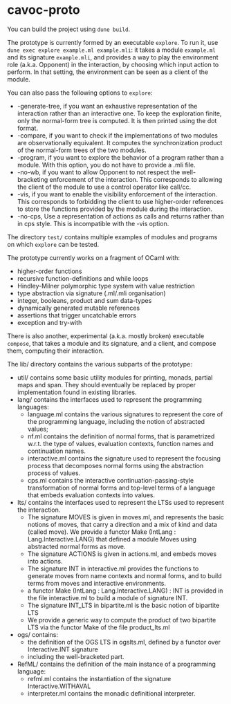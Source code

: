 # cavoc-proto

You can build the project using ``dune build``.

The prototype is currently formed by an executable ``explore``.
To run it, use ``dune exec explore example.ml example.mli``: it takes a module ``example.ml`` and its signature ``example.mli``, 
and provides a way to play the environment role (a.k.a. Opponent) in the interaction, by choosing which input action to perform.
In that setting, the environment can be seen as a client of the module.

You can also pass the following options to ``explore``:
  * -generate-tree, if you want an exhaustive representation of the interaction rather than an interactive one. 
    To keep the exploration finite, only the normal-form tree is computed. It is then printed using the dot format.
  * -compare, if you want to check if the implementations of two modules are observationally equivalent.
    It computes the synchronization product of the normal-form trees of the two modules.
  * -program, if you want to explore the behavior of a program rather than a module. With this option, you do not have to provide a .mli file.
  * -no-wb, if you want to allow Opponent to not respect the well-bracketing enforcement of the interaction.
    This corresponds to allowing the client of the module to use a control operator like call/cc.
  * -vis, if you want to enable the visibility enforcement of the interaction.
    This corresponds to forbidding the client to use higher-order references to store the functions provided by the module during the interaction.
  * -no-cps, Use a representation of actions as calls and returns rather than in cps style. 
    This is incompatible with the -vis option.

The directory ``test/`` contains multiple examples of modules and programs on which ``explore`` can be tested.

The prototype currently works on a fragment of OCaml with:
  * higher-order functions
  * recursive function-definitions and while loops
  * Hindley-Milner polymorphic type system with value restriction
  * type abstraction via signature (.ml/.mli organisation)
  * integer, booleans, product and sum data-types
  * dynamically generated mutable references
  * assertions that trigger uncatchable errors
  * exception and try-with

There is also another, experimental (a.k.a. mostly broken) executable ``compose``, that takes a module and its signature, and a client, 
and compose them, computing their interaction.

The lib/ directory contains the various subparts of the prototype:
- util/ contains some basic utility modules for printing, monads, partial maps and span. They should eventually be replaced by proper implementation found in existing libraries.
- lang/ contains the interfaces used to represent the programming languages:
  * language.ml contains the various signatures to represent the core of the programming language,
  including the notion of abstracted values;
  * nf.ml contains the definition of normal forms, that is parametrized w.r.t. the type of values, evaluation contexts, function names and continuation names.
  * interactive.ml contains the signature used to represent the focusing process that decomposes normal forms using the abstraction process of values.
  * cps.ml contains the interactive continuation-passing-style transformation of normal forms and top-level terms of a language that embeds evaluation contexts into values.
- lts/ contains the interfaces used to represent the LTSs used to represent the interaction.
  * The signature MOVES is given in moves.ml, and represents the basic notions of moves, that carry a direction and a mix of kind and data (called move). We provide a functor Make (IntLang : Lang.Interactive.LANG) that defined a module Moves using
  abstracted normal forms as move.
  * The signature ACTIONS is given in actions.ml, and embeds moves into actions.
  * The signature INT in interactive.ml provides the functions to generate moves from name contexts and normal forms,
  and to build terms from moves and interactive environments.
  * a functor Make (IntLang : Lang.Interactive.LANG) : INT  is provided in the file interactive.ml to build a module of signature INT.
  * The signature INT_LTS in bipartite.ml is the  basic notion of bipartite LTS
  * We provide a generic way to compute the product of two bipartite LTS via the functor Make of the file product_lts.ml
- ogs/ contains:
  * the definition of the OGS LTS in ogslts.ml, defined by a functor over Interactive.INT signature 
  * including the well-bracketed part.
- RefML/ contains the definition of the main instance of a programming language:
  * refml.ml contains the instantiation of the signature Interactive.WITHAVAL
  * interpreter.ml contains the monadic definitional interpreter.